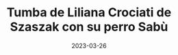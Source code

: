 ---
desktop_image_url: /assets/images/recoleta_cemetery_dog_desktop.jpg
mobile_image_url: /assets/images/recoleta_cemetery_dog_mobile.jpg
desktop_width: 1920
mobile_width: 480 
alt: "Una fotografía que captura una estatua de bronce verde de una mujer junto a un perro"
title: "Tumba de Liliana Crociati de Szaszak con su perro Sabù"
date: 2023-03-26
---
